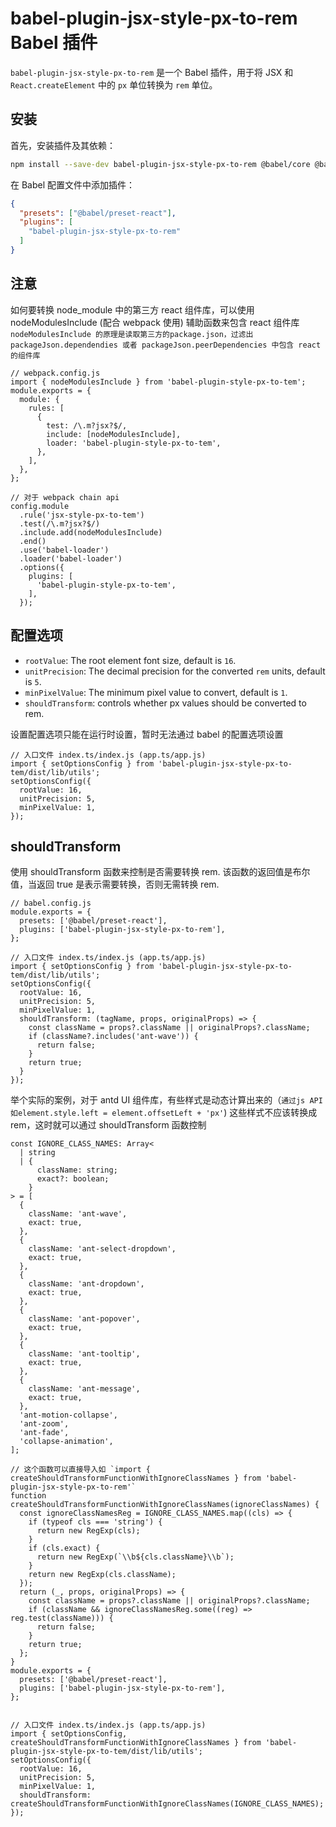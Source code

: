 # babel-plugin-jsx-style-px-to-rem Babel 插件

`babel-plugin-jsx-style-px-to-rem` 是一个 Babel 插件，用于将 JSX 和 `React.createElement` 中的 `px` 单位转换为 `rem` 单位。

## 安装

首先，安装插件及其依赖：

```sh
npm install --save-dev babel-plugin-jsx-style-px-to-rem @babel/core @babel/preset-react
```

在 Babel 配置文件中添加插件：

```json
{
  "presets": ["@babel/preset-react"],
  "plugins": [
    "babel-plugin-jsx-style-px-to-rem"
  ]
}
```

## 注意

如何要转换 node_module 中的第三方 react 组件库，可以使用 nodeModulesInclude (配合 webpack 使用) 辅助函数来包含 react 组件库
`nodeModulesInclude 的原理是读取第三方的package.json，过滤出packageJson.dependendies 或者 packageJson.peerDependencies 中包含 react 的组件库`

```tsx
// webpack.config.js
import { nodeModulesInclude } from 'babel-plugin-style-px-to-tem';
module.exports = {
  module: {
    rules: [
      {
        test: /\.m?jsx?$/,
        include: [nodeModulesInclude],
        loader: 'babel-plugin-style-px-to-tem',
      },
    ],
  },
};

// 对于 webpack chain api
config.module
  .rule('jsx-style-px-to-tem')
  .test(/\.m?jsx?$/)
  .include.add(nodeModulesInclude)
  .end()
  .use('babel-loader')
  .loader('babel-loader')
  .options({
    plugins: [
      'babel-plugin-style-px-to-tem',
    ],
  });
```

## 配置选项

- `rootValue`: The root element font size, default is `16`.
- `unitPrecision`: The decimal precision for the converted `rem` units, default is `5`.
- `minPixelValue`: The minimum pixel value to convert, default is `1`.
- `shouldTransform`: controls whether px values should be converted to rem.

设置配置选项只能在运行时设置，暂时无法通过 babel 的配置选项设置

```tsx
// 入口文件 index.ts/index.js (app.ts/app.js)
import { setOptionsConfig } from 'babel-plugin-jsx-style-px-to-tem/dist/lib/utils';
setOptionsConfig({
  rootValue: 16,
  unitPrecision: 5,
  minPixelValue: 1,
});
```

## shouldTransform

使用 shouldTransform 函数来控制是否需要转换 rem. 该函数的返回值是布尔值，当返回 true 是表示需要转换，否则无需转换 rem.

```tsx
// babel.config.js
module.exports = {
  presets: ['@babel/preset-react'],
  plugins: ['babel-plugin-jsx-style-px-to-rem'],
};

// 入口文件 index.ts/index.js (app.ts/app.js)
import { setOptionsConfig } from 'babel-plugin-jsx-style-px-to-tem/dist/lib/utils';
setOptionsConfig({
  rootValue: 16,
  unitPrecision: 5,
  minPixelValue: 1,
  shouldTransform: (tagName, props, originalProps) => {
    const className = props?.className || originalProps?.className;
    if (className?.includes('ant-wave')) {
      return false;
    }
    return true;
  }
});
```

举个实际的案例，对于 antd UI 组件库，有些样式是动态计算出来的（`通过js API如element.style.left = element.offsetLeft + 'px'`) 这些样式不应该转换成 rem，这时就可以通过 shouldTransform 函数控制

```tsx
const IGNORE_CLASS_NAMES: Array<
  | string
  | {
      className: string;
      exact?: boolean;
    }
> = [
  {
    className: 'ant-wave',
    exact: true,
  },
  {
    className: 'ant-select-dropdown',
    exact: true,
  },
  {
    className: 'ant-dropdown',
    exact: true,
  },
  {
    className: 'ant-popover',
    exact: true,
  },
  {
    className: 'ant-tooltip',
    exact: true,
  },
  {
    className: 'ant-message',
    exact: true,
  },
  'ant-motion-collapse',
  'ant-zoom',
  'ant-fade',
  'collapse-animation',
];

// 这个函数可以直接导入如 `import { createShouldTransformFunctionWithIgnoreClassNames } from 'babel-plugin-jsx-style-px-to-rem'`
function createShouldTransformFunctionWithIgnoreClassNames(ignoreClassNames) {
  const ignoreClassNamesReg = IGNORE_CLASS_NAMES.map((cls) => {
    if (typeof cls === 'string') {
      return new RegExp(cls);
    }
    if (cls.exact) {
      return new RegExp(`\\b${cls.className}\\b`);
    }
    return new RegExp(cls.className);
  });
  return (_, props, originalProps) => {
    const className = props?.className || originalProps?.className;
    if (className && ignoreClassNamesReg.some((reg) => reg.test(className))) {
      return false;
    }
    return true;
  };
}
module.exports = {
  presets: ['@babel/preset-react'],
  plugins: ['babel-plugin-jsx-style-px-to-rem'],
};


// 入口文件 index.ts/index.js (app.ts/app.js)
import { setOptionsConfig, createShouldTransformFunctionWithIgnoreClassNames } from 'babel-plugin-jsx-style-px-to-tem/dist/lib/utils';
setOptionsConfig({
  rootValue: 16,
  unitPrecision: 5,
  minPixelValue: 1,
  shouldTransform: createShouldTransformFunctionWithIgnoreClassNames(IGNORE_CLASS_NAMES);
});
```
